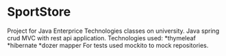 # SportStore
Project for  Java Enterprice Technologies classes on university.
Java spring crud MVC with rest api application.
 Technologies used:
  *thymeleaf 
  *hibernate
  *dozer mapper
 For tests used mockito to mock repositories.

